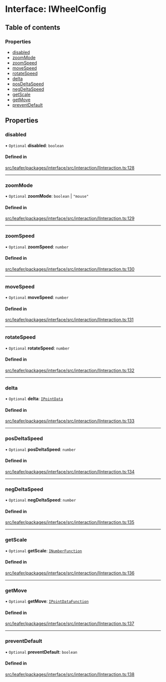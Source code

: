 # Interface: IWheelConfig

## Table of contents

### Properties

- [disabled](IWheelConfig.md#disabled)
- [zoomMode](IWheelConfig.md#zoommode)
- [zoomSpeed](IWheelConfig.md#zoomspeed)
- [moveSpeed](IWheelConfig.md#movespeed)
- [rotateSpeed](IWheelConfig.md#rotatespeed)
- [delta](IWheelConfig.md#delta)
- [posDeltaSpeed](IWheelConfig.md#posdeltaspeed)
- [negDeltaSpeed](IWheelConfig.md#negdeltaspeed)
- [getScale](IWheelConfig.md#getscale)
- [getMove](IWheelConfig.md#getmove)
- [preventDefault](IWheelConfig.md#preventdefault)

## Properties

### disabled

• `Optional` **disabled**: `boolean`

#### Defined in

[src/leafer/packages/interface/src/interaction/IInteraction.ts:128](https://github.com/leaferjs/leafer/blob/ce388543b1c91bc943ac7537f94ff47adf234c5d/packages/interface/src/interaction/IInteraction.ts#L128)

___

### zoomMode

• `Optional` **zoomMode**: `boolean` \| ``"mouse"``

#### Defined in

[src/leafer/packages/interface/src/interaction/IInteraction.ts:129](https://github.com/leaferjs/leafer/blob/ce388543b1c91bc943ac7537f94ff47adf234c5d/packages/interface/src/interaction/IInteraction.ts#L129)

___

### zoomSpeed

• `Optional` **zoomSpeed**: `number`

#### Defined in

[src/leafer/packages/interface/src/interaction/IInteraction.ts:130](https://github.com/leaferjs/leafer/blob/ce388543b1c91bc943ac7537f94ff47adf234c5d/packages/interface/src/interaction/IInteraction.ts#L130)

___

### moveSpeed

• `Optional` **moveSpeed**: `number`

#### Defined in

[src/leafer/packages/interface/src/interaction/IInteraction.ts:131](https://github.com/leaferjs/leafer/blob/ce388543b1c91bc943ac7537f94ff47adf234c5d/packages/interface/src/interaction/IInteraction.ts#L131)

___

### rotateSpeed

• `Optional` **rotateSpeed**: `number`

#### Defined in

[src/leafer/packages/interface/src/interaction/IInteraction.ts:132](https://github.com/leaferjs/leafer/blob/ce388543b1c91bc943ac7537f94ff47adf234c5d/packages/interface/src/interaction/IInteraction.ts#L132)

___

### delta

• `Optional` **delta**: [`IPointData`](IPointData.md)

#### Defined in

[src/leafer/packages/interface/src/interaction/IInteraction.ts:133](https://github.com/leaferjs/leafer/blob/ce388543b1c91bc943ac7537f94ff47adf234c5d/packages/interface/src/interaction/IInteraction.ts#L133)

___

### posDeltaSpeed

• `Optional` **posDeltaSpeed**: `number`

#### Defined in

[src/leafer/packages/interface/src/interaction/IInteraction.ts:134](https://github.com/leaferjs/leafer/blob/ce388543b1c91bc943ac7537f94ff47adf234c5d/packages/interface/src/interaction/IInteraction.ts#L134)

___

### negDeltaSpeed

• `Optional` **negDeltaSpeed**: `number`

#### Defined in

[src/leafer/packages/interface/src/interaction/IInteraction.ts:135](https://github.com/leaferjs/leafer/blob/ce388543b1c91bc943ac7537f94ff47adf234c5d/packages/interface/src/interaction/IInteraction.ts#L135)

___

### getScale

• `Optional` **getScale**: [`INumberFunction`](INumberFunction.md)

#### Defined in

[src/leafer/packages/interface/src/interaction/IInteraction.ts:136](https://github.com/leaferjs/leafer/blob/ce388543b1c91bc943ac7537f94ff47adf234c5d/packages/interface/src/interaction/IInteraction.ts#L136)

___

### getMove

• `Optional` **getMove**: [`IPointDataFunction`](IPointDataFunction.md)

#### Defined in

[src/leafer/packages/interface/src/interaction/IInteraction.ts:137](https://github.com/leaferjs/leafer/blob/ce388543b1c91bc943ac7537f94ff47adf234c5d/packages/interface/src/interaction/IInteraction.ts#L137)

___

### preventDefault

• `Optional` **preventDefault**: `boolean`

#### Defined in

[src/leafer/packages/interface/src/interaction/IInteraction.ts:138](https://github.com/leaferjs/leafer/blob/ce388543b1c91bc943ac7537f94ff47adf234c5d/packages/interface/src/interaction/IInteraction.ts#L138)
